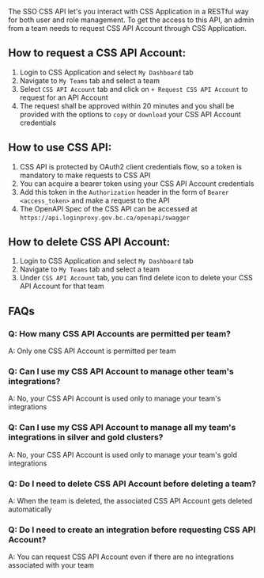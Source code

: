 The SSO CSS API let's you interact with CSS Application in a RESTful way for both user and role management. To get the access to this API, an admin from a team needs to request CSS API Account through CSS Application.

## How to request a CSS API Account:

1. Login to CSS Application and select `My Dashboard` tab
1. Navigate to `My Teams` tab and select a team
1. Select `CSS API Account` tab and click on `+ Request CSS API Account` to request for an API Account
1. The request shall be approved within 20 minutes and you shall be provided with the options to `copy` or `download` your CSS API Account credentials

## How to use CSS API:

1. CSS API is protected by OAuth2 client credentials flow, so a token is mandatory to make requests to CSS API
1. You can acquire a bearer token using your CSS API Account credentials
1. Add this token in the `Authorization` header in the form of `Bearer <access_token>` and make a request to the API
1. The OpenAPI Spec of the CSS API can be accessed at `https://api.loginproxy.gov.bc.ca/openapi/swagger`

## How to delete CSS API Account:

1. Login to CSS Application and select `My Dashboard` tab
1. Navigate to `My Teams` tab and select a team
1. Under `CSS API Account` tab, you can find delete icon to delete your CSS API Account for that team

## FAQs
### Q: How many CSS API Accounts are permitted per team?
A: Only one CSS API Account is permitted per team

### Q: Can I use my CSS API Account to manage other team's integrations?
A: No, your CSS API Account is used only to manage your team's integrations

### Q: Can I use my CSS API Account to manage all my team's integrations in silver and gold clusters?
A: No, your CSS API Account is used only to manage your team's gold integrations

### Q: Do I need to delete CSS API Account before deleting a team?
A: When the team is deleted, the associated CSS API Account gets deleted automatically

### Q: Do I need to create an integration before requesting CSS API Account?
A: You can request CSS API Account even if there are no integrations associated with your team 